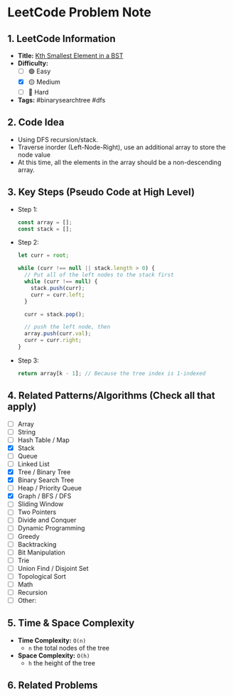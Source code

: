 # LeetCode Problem Note

## 1. LeetCode Information

- **Title:** [Kth Smallest Element in a BST](https://leetcode.com/problems/kth-smallest-element-in-a-bst)
- **Difficulty:**
  - [ ] 🟢 Easy
  - [x] 🟡 Medium
  - [ ] 🔴 Hard
- **Tags:** #binarysearchtree #dfs

## 2. Code Idea

- Using DFS recursion/stack.
- Traverse inorder (Left-Node-Right), use an additional array to store the node value
- At this time, all the elements in the array should be a non-descending array.

## 3. Key Steps (Pseudo Code at High Level)

- Step 1:
  ```js
  const array = [];
  const stack = [];
  ```
- Step 2:

  ```js
  let curr = root;

  while (curr !== null || stack.length > 0) {
    // Put all of the left nodes to the stack first
    while (curr !== null) {
      stack.push(curr);
      curr = curr.left;
    }

    curr = stack.pop();

    // push the left node, then
    array.push(curr.val);
    curr = curr.right;
  }
  ```

- Step 3:

  ```js
  return array[k - 1]; // Because the tree index is 1-indexed
  ```

## 4. Related Patterns/Algorithms (Check all that apply)

- [ ] Array
- [ ] String
- [ ] Hash Table / Map
- [x] Stack
- [ ] Queue
- [ ] Linked List
- [x] Tree / Binary Tree
- [x] Binary Search Tree
- [ ] Heap / Priority Queue
- [x] Graph / BFS / DFS
- [ ] Sliding Window
- [ ] Two Pointers
- [ ] Divide and Conquer
- [ ] Dynamic Programming
- [ ] Greedy
- [ ] Backtracking
- [ ] Bit Manipulation
- [ ] Trie
- [ ] Union Find / Disjoint Set
- [ ] Topological Sort
- [ ] Math
- [ ] Recursion
- [ ] Other:

## 5. Time & Space Complexity

- **Time Complexity:** `O(n)`
  - `n` the total nodes of the tree
- **Space Complexity:** `O(h)`
  - `h` the height of the tree

## 6. Related Problems
